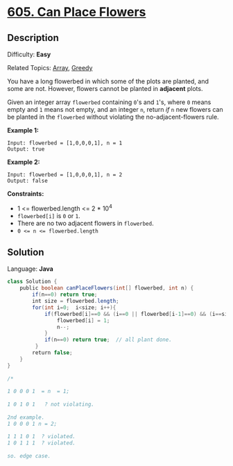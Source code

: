 # [605\. Can Place Flowers](https://leetcode.com/problems/can-place-flowers/)

## Description

Difficulty: **Easy**  

Related Topics: [Array](https://leetcode.com/tag/array/), [Greedy](https://leetcode.com/tag/greedy/)


You have a long flowerbed in which some of the plots are planted, and some are not. However, flowers cannot be planted in **adjacent** plots.

Given an integer array `flowerbed` containing `0`'s and `1`'s, where `0` means empty and `1` means not empty, and an integer `n`, return _if_ `n` new flowers can be planted in the `flowerbed` without violating the no-adjacent-flowers rule.

**Example 1:**

```
Input: flowerbed = [1,0,0,0,1], n = 1
Output: true
```

**Example 2:**

```
Input: flowerbed = [1,0,0,0,1], n = 2
Output: false
```

**Constraints:**

*   1 <= flowerbed.length <= 2 * 10<sup>4</sup>
*   `flowerbed[i]` is `0` or `1`.
*   There are no two adjacent flowers in `flowerbed`.
*   `0 <= n <= flowerbed.length`


## Solution

Language: **Java**

```java
class Solution {
    public boolean canPlaceFlowers(int[] flowerbed, int n) {
        if(n==0) return true;
        int size = flowerbed.length;
        for(int i=0;  i<size; i++){
            if(flowerbed[i]==0 && (i==0 || flowerbed[i-1]==0) && (i==size-1 || flowerbed[i+1]==0)){
                flowerbed[i] = 1;
                n--;
            }
            if(n==0) return true;  // all plant done.
         }
        return false;
    }
}
​
/*
​
1 0 0 0 1  = n  = 1;
​
1 0 1 0 1   ? not violating. 
​
2nd example.
1 0 0 0 1 n = 2;
​
1 1 1 0 1  ? violated.
1 0 1 1 1  ? violated. 
​
so. edge case.
​
```